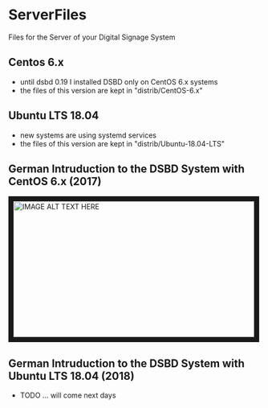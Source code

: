 
# ServerFiles

Files for the Server of your Digital Signage System


## Centos 6.x

- until dsbd 0.19 I installed DSBD only on CentOS 6.x systems
- the files of this version are kept in "distrib/CentOS-6.x"

## Ubuntu LTS 18.04

- new systems are using systemd services
- the files of this version are kept in "distrib/Ubuntu-18.04-LTS"


## German Intruduction to the DSBD System with CentOS 6.x (2017)

<a href="https://www.youtube.com/watch?feature=player_embedded&v=zCtXsK4JeT0" target="_blank">
<img src="https://img.youtube.com/vi/zCtXsK4JeT0/0.jpg" alt="IMAGE ALT TEXT HERE" width="480" height="270" border="10" />
</a>

## German Intruduction to the DSBD System with Ubuntu LTS 18.04 (2018)

- TODO ... will come next days
